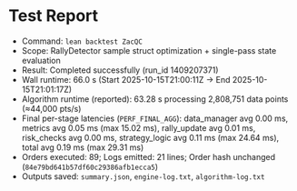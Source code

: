# Test Report
- Command: `lean backtest ZacQC`
- Scope: RallyDetector sample struct optimization + single-pass state evaluation
- Result: Completed successfully (run_id 1409207371)
- Wall runtime: 66.0 s (Start 2025-10-15T21:00:11Z → End 2025-10-15T21:01:17Z)
- Algorithm runtime (reported): 63.28 s processing 2,808,751 data points (≈44,000 pts/s)
- Final per-stage latencies (`PERF_FINAL_AGG`): data_manager avg 0.00 ms, metrics avg 0.05 ms (max 15.02 ms), rally_update avg 0.01 ms, risk_checks avg 0.00 ms, strategy_logic avg 0.11 ms (max 24.64 ms), total avg 0.19 ms (max 29.31 ms)
- Orders executed: 89; Logs emitted: 21 lines; Order hash unchanged (`84e79bd641b57df60c29386afb1ecca5`)
- Outputs saved: `summary.json`, `engine-log.txt`, `algorithm-log.txt`
